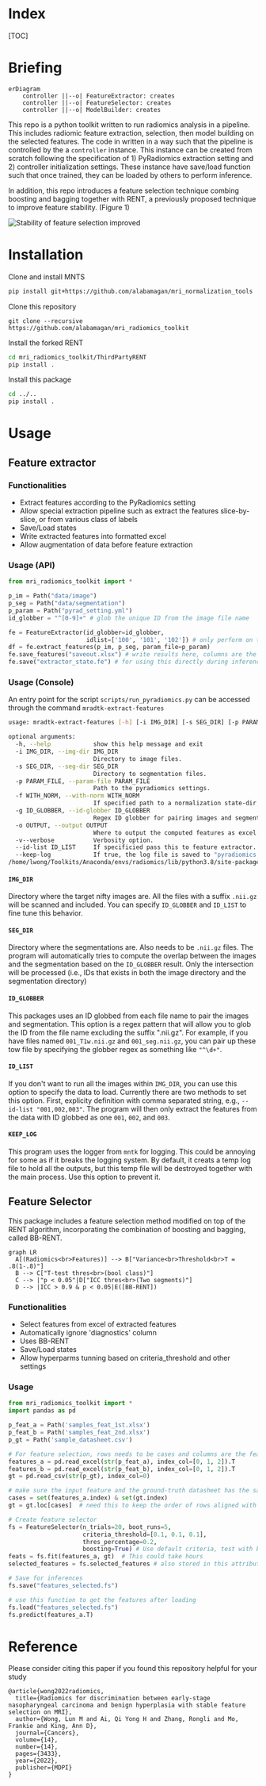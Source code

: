 # Index

[TOC]

# Briefing

```mermaid
erDiagram
	controller ||--o| FeatureExtractor: creates
	controller ||--o| FeatureSelector: creates
	controller ||--o| ModelBuilder: creates
```

This repo is a python toolkit written to run radiomics analysis in a pipeline. This includes radiomic feature extraction, selection, then model building on the selected features. The code in written in a way such that the pipeline is controlled by the a `controller` instance. This instance can be created from scratch following the specification of 1) PyRadiomics extraction setting and 2) controller initialization settings.  These instance have save/load function such that once trained, they can be loaded by others to perform inference.

In addition, this repo introduces a feature selection technique combing boosting and bagging together with RENT, a previously proposed technique to improve feature stability. (Figure 1)

![Stability of feature selection improved](./img/Stability.png)

# Installation

Clone and install MNTS

```sh
pip install git+https://github.com/alabamagan/mri_normalization_tools
```

Clone this repository

```shell
git clone --recursive https://github.com/alabamagan/mri_radiomics_toolkit
```

Install the forked RENT

```sh
cd mri_radiomics_toolkit/ThirdPartyRENT
pip install .
```

Install this package

```sh
cd ../..
pip install .
```

# Usage

## Feature extractor

### Functionalities

* Extract features according to the PyRadiomics setting
* Allow special extraction pipeline such as extract the features slice-by-slice, or from various class of labels
* Save/Load states
* Write extracted features into formatted excel
* Allow augmentation of data before feature extraction

### Usage (API)

```python
from mri_radiomics_toolkit import *

p_im = Path("data/image")
p_seg = Path("data/segmentation")
p_param = Path("pyrad_setting.yml")
id_globber = "^[0-9]+" # glob the unique ID from the image file name 

fe = FeatureExtractor(id_globber=id_globber, 
                      idlist=['100', '101', '102']) # only perform on these three cases
df = fe.extract_features(p_im, p_seg, param_file=p_param)
fe.save_features("saveout.xlsx") # write results here, columns are the cases
fe.save("extractor_state.fe") # for using this directly during inference
```

### Usage (Console)

An entry point for the script `scripts/run_pyradiomics.py` can be accessed through the command `mradtk-extract-features`

```bash
usage: mradtk-extract-features [-h] [-i IMG_DIR] [-s SEG_DIR] [-p PARAM_FILE] [-f WITH_NORM] [-g ID_GLOBBER] [-o OUTPUT] [-v--verbose] [--id-list ID_LIST] [--keep-log]

optional arguments:
  -h, --help            show this help message and exit
  -i IMG_DIR, --img-dir IMG_DIR
                        Directory to image files.
  -s SEG_DIR, --seg-dir SEG_DIR
                        Directory to segmentation files.
  -p PARAM_FILE, --param-file PARAM_FILE
                        Path to the pyradiomics settings.
  -f WITH_NORM, --with-norm WITH_NORM
                        If specified path to a normalization state-dir, extract_feature_with_norm will be called.
  -g ID_GLOBBER, --id-globber ID_GLOBBER
                        Regex ID globber for pairing images and segmentation.
  -o OUTPUT, --output OUTPUT
                        Where to output the computed features as excel.
  -v--verbose           Verbosity option.
  --id-list ID_LIST     If specificied pass this to feature extractor.
  --keep-log            If true, the log file is saved to "pyradiomics.log"
/home/lwong/Toolkits/Anaconda/envs/radiomics/lib/python3.8/site-packages/outdated/utils.py:14: OutdatedCheckFailedWarning: Failed to check for latest version of package.

```

#### `IMG_DIR`

Directory where the target nifty images are. All the files with a suffix `.nii.gz` will be scanned and included. You can specify `ID_GLOBBER` and `ID_LIST` to fine tune this behavior.

#### `SEG_DIR`

Directory where the segmentations are. Also needs to be `.nii.gz` files. The program will automatically tries to compute the overlap between the images and the segmentation based on the `ID_GLOBBER` result. Only the intersection will be processed (i.e., IDs that exists in both the image directory and the segmentation directory)

#### `ID_GLOBBER`

This packages uses an ID globbed from each file name to pair the images and segmentation. This option is a regex pattern that will allow you to glob the ID from the file name excluding the suffix ".nii.gz". For example, if you have files named `001_T1w.nii.gz` and `001_seg.nii.gz`, you can pair up these tow file by specifying the globber regex as something like `"^\d+"`. 

#### `ID_LIST`

If you don't want to run all the images within `IMG_DIR`, you can use this option to specify the data to load. Currently there are two methods to set this option. First, explicity definition with comma separated string, e.g., `--id-list "001,002,003"`. The program will then only extract the features from the data with ID globbed as one `001`, `002`, and `003`. 

#### `KEEP_LOG`

This program uses the logger from `mntk` for logging. This could be annoying for some as if it breaks the logging system. By default, it creats a temp log file to hold all the outputs, but this temp file will be destroyed together with the main process. Use this option to prevent it. 


## Feature Selector

This package includes a feature selection method modified on top of the RENT algorithm, incorporating the combination of boosting and bagging, called BB-RENT.

```mermaid
graph LR
  A[(Radiomics<br>Features)] --> B["Variance<br>Threshold<br>T = .8(1-.8)"]
  B --> C["T-test thres<br>(bool class)"]
  C --> |"p < 0.05"|D["ICC thres<br>(Two segments)"]
  D --> |ICC > 0.9 & p < 0.05|E([BB-RENT])
```

### Functionalities

* Select features from excel of extracted features
* Automatically ignore 'diagnostics' column
* Uses BB-RENT
* Save/Load states
* Allow hyperparms tunning based on criteria_threshold and other settings

### Usage

```python
from mri_radiomics_toolkit import *
import pandas as pd

p_feat_a = Path('samples_feat_1st.xlsx')
p_feat_b = Path('samples_feat_2nd.xlsx')
p_gt = Path('sample_datasheet.csv')

# For feature selection, rows needs to be cases and columns are the features
features_a = pd.read_excel(str(p_feat_a), index_col=[0, 1, 2]).T
features_b = pd.read_excel(str(p_feat_b), index_col=[0, 1, 2]).T
gt = pd.read_csv(str(p_gt), index_col=0)

# make sure the input feature and the ground-truth datasheet has the same batch of cases
cases = set(features_a.index) & set(gt.index)
gt = gt.loc[cases]	# need this to keep the order of rows aligned with features

# Create feature selector
fs = FeatureSelector(n_trials=20, boot_runs=5,
                     criteria_threshold=[0.1, 0.1, 0.1],
                     thres_percentage=0.2,
                     boosting=True) # Use default criteria, test with boosting
feats = fs.fit(features_a, gt)	# This could take hours
selected_features = fs.selected_features # also stored in this attribute

# Save for inferences
fs.save("features_selected.fs")

# use this function to get the features after loading
fs.load("features_selected.fs")
fs.predict(features_a.T)
```

# Reference

Please consider citing this paper if you found this repository helpful for your study

```
@article{wong2022radiomics,
  title={Radiomics for discrimination between early-stage nasopharyngeal carcinoma and benign hyperplasia with stable feature selection on MRI},
  author={Wong, Lun M and Ai, Qi Yong H and Zhang, Rongli and Mo, Frankie and King, Ann D},
  journal={Cancers},
  volume={14},
  number={14},
  pages={3433},
  year={2022},
  publisher={MDPI}
}
```
